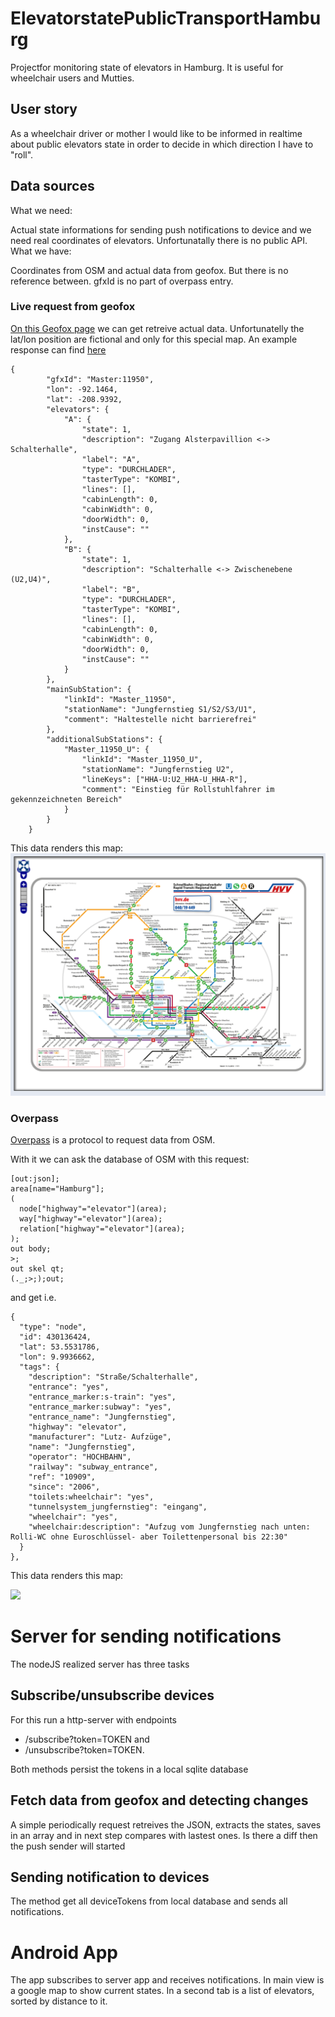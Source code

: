 # ElevatorstatePublicTransportHamburg
Projectfor monitoring state of elevators in Hamburg. It is useful for wheelchair users and Mutties.

## User story
As a wheelchair driver or mother I would like to be informed in realtime about public elevators state in order to decide in which direction I have to "roll".

## Data sources

What we need: 

Actual state informations for sending push notifications to device and we need real coordinates of elevators. Unfortunatally there is no public API.
What we have:

Coordinates from OSM and actual data from geofox. But there is no reference between. gfxId is no part of overpass entry.

### Live request from geofox

[On this Geofox page](http://geofox.hvv.de/jsf/showElevatorStates.seam) we can get retreive actual data. Unfortunatelly the lat/lon position are fictional and only for this special map. An example response can find [here](https://github.com/AppWerft/mobileHackathon2017/blob/master/listofelevatorstates.json)

```
{
		"gfxId": "Master:11950",
		"lon": -92.1464,
		"lat": -208.9392,
		"elevators": {
			"A": {
				"state": 1,
				"description": "Zugang Alsterpavillion <-> Schalterhalle",
				"label": "A",
				"type": "DURCHLADER",
				"tasterType": "KOMBI",
				"lines": [],
				"cabinLength": 0,
				"cabinWidth": 0,
				"doorWidth": 0,
				"instCause": ""
			},
			"B": {
				"state": 1,
				"description": "Schalterhalle <-> Zwischenebene (U2,U4)",
				"label": "B",
				"type": "DURCHLADER",
				"tasterType": "KOMBI",
				"lines": [],
				"cabinLength": 0,
				"cabinWidth": 0,
				"doorWidth": 0,
				"instCause": ""
			}
		},
		"mainSubStation": {
			"linkId": "Master_11950",
			"stationName": "Jungfernstieg S1/S2/S3/U1",
			"comment": "Haltestelle nicht barrierefrei"
		},
		"additionalSubStations": {
			"Master_11950_U": {
				"linkId": "Master_11950_U",
				"stationName": "Jungfernstieg U2",
				"lineKeys": ["HHA-U:U2_HHA-U_HHA-R"],
				"comment": "Einstieg für Rollstuhlfahrer im gekennzeichneten Bereich"
			}
		}
	}
```
This data renders this map:
![](assets/geofox.png)
### Overpass 

[Overpass](http://overpass-turbo.eu/) is a protocol to request data from OSM.

With it we can ask the database of OSM with this request:

```
[out:json];
area[name="Hamburg"];
(
  node["highway"="elevator"](area);
  way["highway"="elevator"](area);
  relation["highway"="elevator"](area);
);
out body;
>;
out skel qt;
(._;>;);out;
```
and get i.e.

```
{
  "type": "node",
  "id": 430136424,
  "lat": 53.5531786,
  "lon": 9.9936662,
  "tags": {
    "description": "Straße/Schalterhalle",
    "entrance": "yes",
    "entrance_marker:s-train": "yes",
    "entrance_marker:subway": "yes",
    "entrance_name": "Jungfernstieg",
    "highway": "elevator",
    "manufacturer": "Lutz- Aufzüge",
    "name": "Jungfernstieg",
    "operator": "HOCHBAHN",
    "railway": "subway_entrance",
    "ref": "10909",
    "since": "2006",
    "toilets:wheelchair": "yes",
    "tunnelsystem_jungfernstieg": "eingang",
    "wheelchair": "yes",
    "wheelchair:description": "Aufzug vom Jungfernstieg nach unten: Rolli-WC ohne Euroschlüssel- aber Toilettenpersonal bis 22:30"
  }
},
```
This data renders this map:

![](./assets/overpass.png)

# Server for sending notifications
The nodeJS realized server has three tasks

## Subscribe/unsubscribe devices
For this run a http-server with endpoints 

* /subscribe?token=TOKEN and 
* /unsubscribe?token=TOKEN. 

Both methods persist the tokens in a local sqlite database

## Fetch data from geofox and detecting changes
A simple periodically request retreives the JSON, extracts the states, saves in an array and in next step compares with lastest ones. Is there a diff then the push sender will started

## Sending notification to devices

The method get all deviceTokens from local database and sends all notifications.

# Android  App

The app subscribes to server app and receives notifications. In main view is a google map to show current states. In a second tab  is a list of elevators, sorted by distance to it.
